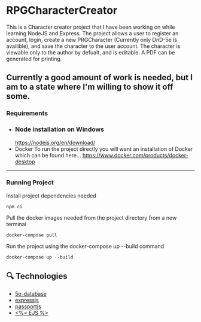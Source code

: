 # RPGCharacterCreator

This is a Character creator project that I have been working on while learning NodeJS and Express. The project allows a user to register an account, login, create a new PRGCharacter
(Currently only DnD-5e is availible), and save the character to the user account. The character is viewable only to the author by defualt, and is editable. 
A PDF can be generated for printing.

Currently a good amount of work is needed, but I am to a state where I'm willing to show it off some.
---
### Requirements
- ### Node installation on Windows
  https://nodejs.org/en/download/
- Docker
  To run the project directly you will want an installation of Docker which can be found here...
  https://www.docker.com/products/docker-desktop
---
### Running Project
  Install project dependencies needed
  ```shell
  npm ci
  ```
  Pull the docker images needed from the project directory from a new terminal
  ```shell
  docker-compose pull
  ```
  Run the project using the docker-compose up --build command
  ```shell
  docker-compose up --build
  ```
  
  ## :mag: Technologies ##
  - [5e-database](http://dnd5eapi.co/)
  - [expressjs](https://expressjs.com/)
  - [passportjs](https://www.passportjs.org/)
  - [<%= EJS %>](https://ejs.co/)
  
  
  
